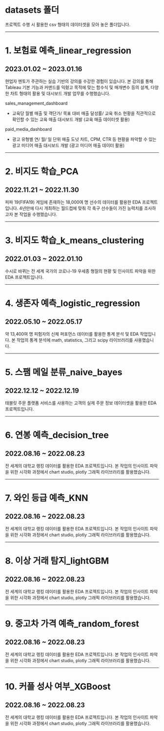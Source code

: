 # datasets 폴더

프로젝트 수행 시 활용한 csv 형태의 데이터셋을 모아 놓은 폴더입니다.

---

# 1. 보험료 예측_linear_regression
## 2023.01.02 ~ 2023.01.16

현업자 멘토가 주관하는 실습 기반의 강의를 수강한 경험이 있습니다.
본 강의를 통해 Tableau 기본 기능과 커맨드를 익혔고 목적에 맞는 함수식 및 매개변수 등의 설계, 다양한 차트 형태의 활용 및 대시보드 개발 업무를 수행했습니다.

sales_management_dashboard
- 교육당 월별 매출 및 객단가/ 목표 대비 매출 달성률/ 교육 취소 현황을 직관적으로 확인할 수 있는 교육 매출 대시보드 개발
(교육 매출 데이터셋 활용)

paid_media_dashboard
- 광고 유형별 연/ 월/ 일 단위 매출 도넛 차트, CPM, CTR 등 현황을 파악할 수 있는 광고 미디어 매출 대시보드 개발
(광고 미디어 매출 데이터 활용)

---

# 2. 비지도 학습_PCA
## 2022.11.21 ~ 2022.11.30

피파 19(FIFA19) 게임에 존재하는 18,000여 명 선수의 데이터를 활용한 EDA 프로젝트입니다.
4년만에 다시 개최하는 월드컵에 맞춰 각 축구 선수들이 가진 능력치를 조사하고자 본 작업을 수행했습니다.

---

# 3. 비지도 학습_k_means_clustering
## 2022.01.03 ~ 2022.01.10

수시로 바뀌는 전 세계 국가의 코로나-19 우세종 형질의 현황 및 인사이트 파악을 위한 EDA 프로젝트입니다.

---

# 4. 생존자 예측_logistic_regression
## 2022.05.10 ~ 2022.05.17

약 13,400여 명 피험자의 신체 퍼포먼스 데이터를 활용한 통계 분석 및 EDA 작업입니다.
본 작업의 통계 분석에 math, statistics, 그리고 scipy 라이브러리를 사용했습니다.

---

# 5. 스팸 메일 분류_naive_bayes
## 2022.12.12 ~ 2022.12.19

태블릿 주문 플랫폼 서비스를 사용하는 고객의 실제 주문 정보 데이터셋을 활용한 EDA 프로젝트입니다.

---

# 6. 연봉 예측_decision_tree
## 2022.08.16 ~ 2022.08.23

전 세계의 대학교 랭킹 데이터를 활용한 EDA 프로젝트입니다.
본 작업의 인사이트 파악을 위한 시각화 과정에서 chart studio, plotly 그래픽 라이브러리를 활용했습니다.

---

# 7. 와인 등급 예측_KNN
## 2022.08.16 ~ 2022.08.23

전 세계의 대학교 랭킹 데이터를 활용한 EDA 프로젝트입니다.
본 작업의 인사이트 파악을 위한 시각화 과정에서 chart studio, plotly 그래픽 라이브러리를 활용했습니다.

---

# 8. 이상 거래 탐지_lightGBM
## 2022.08.16 ~ 2022.08.23

전 세계의 대학교 랭킹 데이터를 활용한 EDA 프로젝트입니다.
본 작업의 인사이트 파악을 위한 시각화 과정에서 chart studio, plotly 그래픽 라이브러리를 활용했습니다.

---

# 9. 중고차 가격 예측_random_forest
## 2022.08.16 ~ 2022.08.23

전 세계의 대학교 랭킹 데이터를 활용한 EDA 프로젝트입니다.
본 작업의 인사이트 파악을 위한 시각화 과정에서 chart studio, plotly 그래픽 라이브러리를 활용했습니다.

---

# 10. 커플 성사 여부_XGBoost
## 2022.08.16 ~ 2022.08.23

전 세계의 대학교 랭킹 데이터를 활용한 EDA 프로젝트입니다.
본 작업의 인사이트 파악을 위한 시각화 과정에서 chart studio, plotly 그래픽 라이브러리를 활용했습니다.

